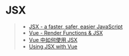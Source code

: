 # JSX

> - [JSX - a faster, safer, easier JavaScript](https://jsx.github.io/)
> - [Vue - Render Functions & JSX](https://vuejs.org/guide/extras/render-function.html)
> - [Vue 中如何使用 JSX](https://www.cnblogs.com/moqiutao/p/16638120.html)
> - [Using JSX with Vue](https://blog.logrocket.com/using-jsx-with-vue/)
